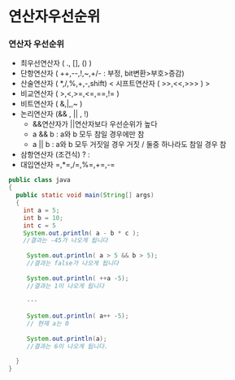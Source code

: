 # 연산자우선순위
### 연산자 우선순위
* 최우선연산자 ( ., [], () )
* 단항연산자 ( ++,--,!,~,+/-   : 부정, bit변환>부호>증감)
* 산술연산자 ( *,/,%,+,-,shift) < 시프트연산자 ( >>,<<,>>> ) >
* 비교연산자 ( >,<,>=,<=,==,!= )
* 비트연산자 ( &,|,,~ )
* 논리연산자 (&& , || , !)
  -  &&연산자가 ||연산자보다 우선순위가 높다
  -  a && b : a와 b 모두 참일 경우에만 참
  -  a || b : a와 b 모두 거짓일 경우 거짓 / 둘중 하나라도 참일 경우 참
* 삼항연산자 (조건식) ? :
* 대입연산자 =,*=,/=,%=,+=,-=

```java
public class java
{
  public static void main(String[] args)
  {
    int a = 5;
    int b = 10;
    int c = 5
    System.out.println( a - b * c );
    //결과는 -45가 나오게 됩니다
    
     System.out.println( a > 5 && b > 5); 
     //결과는 false가 나오게 됩니다
     
     System.out.println( ++a -5); 
     //결과는 1이 나오게 됩니다
     
     ---
     
     System.out.println( a++ -5); 
     // 현재 a는 0
     
     System.out.println(a);
     //결과는 6이 나오게 됩니다.
    
  }
}
```
